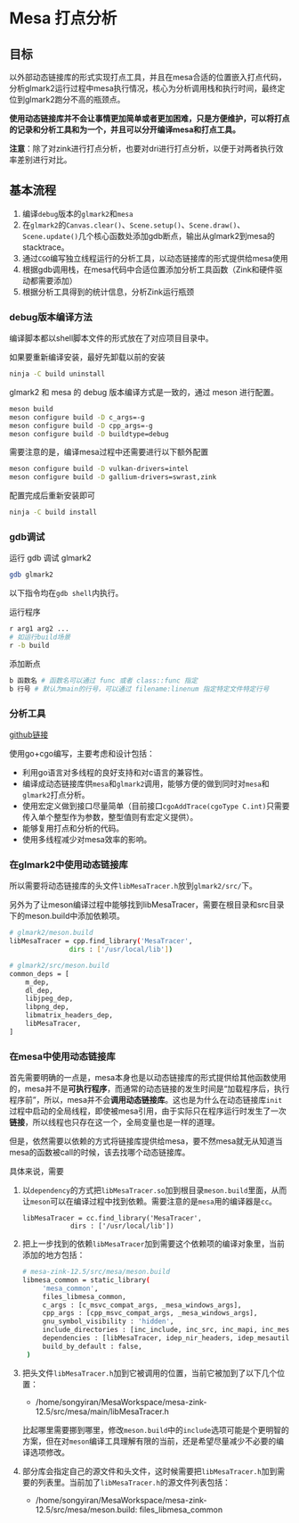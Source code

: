 # Mesa 打点分析
## 目标
以外部动态链接库的形式实现打点工具，并且在mesa合适的位置嵌入打点代码，分析glmark2运行过程中mesa执行情况，核心为分析调用栈和执行时间，最终定位到glmark2跑分不高的瓶颈点。

**使用动态链接库并不会让事情更加简单或者更加困难，只是方便维护，可以将打点的记录和分析工具和为一个，并且可以分开编译mesa和打点工具。**

**注意**：除了对zink进行打点分析，也要对dri进行打点分析，以便于对两者执行效率差别进行对比。

## 基本流程
1. 编译`debug`版本的`glmark2`和`mesa`
2. 在`glmark2`的`Canvas.clear()`、`Scene.setup()`、`Scene.draw()`、`Scene.update()`几个核心函数处添加gdb断点，输出从glmark2到mesa的stacktrace。
3. 通过`CGO`编写独立线程运行的分析工具，以动态链接库的形式提供给mesa使用
4. 根据gdb调用栈，在mesa代码中合适位置添加分析工具函数（Zink和硬件驱动都需要添加）
5. 根据分析工具得到的统计信息，分析Zink运行瓶颈

### debug版本编译方法
编译脚本都以shell脚本文件的形式放在了对应项目目录中。

如果要重新编译安装，最好先卸载以前的安装
```bash
ninja -C build uninstall
```

glmark2 和 mesa 的 debug 版本编译方式是一致的，通过 meson 进行配置。
```bash
meson build
meson configure build -D c_args=-g
meson configure build -D cpp_args=-g
meson configure build -D buildtype=debug
```

需要注意的是，编译mesa过程中还需要进行以下额外配置
```bash
meson configure build -D vulkan-drivers=intel
meson configure build -D gallium-drivers=swrast,zink
```

配置完成后重新安装即可
```bash
ninja -C build install
```

### gdb调试
运行 gdb 调试 glmark2
```bash
gdb glmark2
```

以下指令均在`gdb shell`内执行。

运行程序
```bash
r arg1 arg2 ...
# 如运行build场景
r -b build
```

添加断点
```bash
b 函数名 # 函数名可以通过 func 或者 class::func 指定
b 行号 # 默认为main的行号，可以通过 filename:linenum 指定特定文件特定行号
```

### 分析工具
[github链接](https://github.com/Riften/goMesaTracer)

使用go+cgo编写，主要考虑和设计包括：
- 利用go语言对多线程的良好支持和对c语言的兼容性。
- 编译成动态链接库供`mesa`和`glmark2`调用，能够方便的做到同时对`mesa`和`glmark2`打点分析。
- 使用宏定义做到接口尽量简单（目前接口`cgoAddTrace(cgoType C.int)`只需要传入单个整型作为参数，整型值则有宏定义提供）。
- 能够复用打点和分析的代码。
- 使用多线程减少对mesa效率的影响。

### 在glmark2中使用动态链接库
所以需要将动态链接库的头文件`libMesaTracer.h`放到`glmark2/src/`下。

另外为了让meson编译过程中能够找到libMesaTracer，需要在根目录和src目录下的meson.build中添加依赖项。

```bash
# glmark2/meson.build
libMesaTracer = cpp.find_library('MesaTracer',
               dirs : ['/usr/local/lib'])

# glmark2/src/meson.build
common_deps = [
    m_dep,
    dl_dep,
    libjpeg_dep,
    libpng_dep,
    libmatrix_headers_dep,
    libMesaTracer,
]
```

### 在mesa中使用动态链接库
首先需要明确的一点是，mesa本身也是以动态链接库的形式提供给其他函数使用的，mesa并不是**可执行程序**，而通常的动态链接的发生时间是“加载程序后，执行程序前”，所以，mesa并不会**调用动态链接库**。这也是为什么在动态链接库`init`过程中启动的全局线程，即使被mesa引用，由于实际只在程序运行时发生了一次**链接**，所以线程也只存在这一个，全局变量也是一样的道理。

但是，依然需要以依赖的方式将链接库提供给mesa，要不然mesa就无从知道当mesa的函数被call的时候，该去找哪个动态链接库。

具体来说，需要

1. 以`dependency`的方式把`libMesaTracer.so`加到根目录`meson.build`里面，从而让`meson`可以在编译过程中找到依赖。需要注意的是`mesa`用的编译器是`cc`。

    ```meson
    libMesaTracer = cc.find_library('MesaTracer',
                dirs : ['/usr/local/lib'])
    ```

2. 把上一步找到的依赖`libMesaTracer`加到需要这个依赖项的编译对象里，当前添加的地方包括：
   ```bash
   # mesa-zink-12.5/src/mesa/meson.build
   libmesa_common = static_library(
        'mesa_common',
        files_libmesa_common,
        c_args : [c_msvc_compat_args, _mesa_windows_args],
        cpp_args : [cpp_msvc_compat_args, _mesa_windows_args],
        gnu_symbol_visibility : 'hidden',
        include_directories : [inc_include, inc_src, inc_mapi, inc_mesa, inc_gallium, inc_gallium_aux, inc_libmesa_asm, include_directories('main')],
        dependencies : [libMesaTracer, idep_nir_headers, idep_mesautil],
        build_by_default : false,
    )
   ```

3. 把头文件`libMesaTracer.h`加到它被调用的位置，当前它被加到了以下几个位置：
   
   - /home/songyiran/MesaWorkspace/mesa-zink-12.5/src/mesa/main/libMesaTracer.h

    比起哪里需要挪到哪里，修改`meson.build`中的`include`选项可能是个更明智的方案，但在对`meson`编译工具理解有限的当前，还是希望尽量减少不必要的编译选项修改。

4. 部分库会指定自己的源文件和头文件，这时候需要把`libMesaTracer.h`加到需要的列表里。当前加了`libMesaTracer.h`的源文件列表包括：
   
   - /home/songyiran/MesaWorkspace/mesa-zink-12.5/src/mesa/meson.build: files_libmesa_common
   